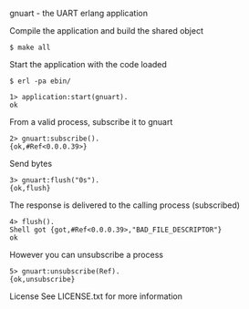 gnuart - the UART erlang application

Compile the application and build the shared object

	$ make all


Start the application with the code loaded 

	$ erl -pa ebin/
	
	1> application:start(gnuart).
	ok
	
From a valid process, subscribe it to gnuart

	2> gnuart:subscribe().
	{ok,#Ref<0.0.0.39>}
	
Send bytes

	3> gnuart:flush("0s").
	{ok,flush}
	
The response is delivered to the calling process (subscribed)

	4> flush().
	Shell got {got,#Ref<0.0.0.39>,"BAD_FILE_DESCRIPTOR"}
	ok
	
However you can unsubscribe a process

	5> gnuart:unsubscribe(Ref).
	{ok,unsubscribe}
	
	
License 
See LICENSE.txt for more information
